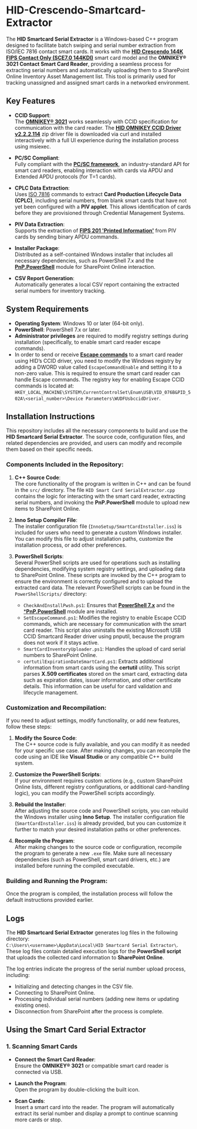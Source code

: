 # HID-Crescendo-Smartcard-Extractor

The **HID Smartcard Serial Extractor** is a Windows-based C++ program designed to facilitate batch swiping and serial number extraction from ISO/IEC 7816 contact smart cards. It works with the [**HID Crescendo 144K FIPS Contact Only (SCE7.0 144KDI)**](https://www.hidglobal.com/products/crescendo) smart card model and the **OMNIKEY® 3021 Contact Smart Card Reader**, providing a seamless process for extracting serial numbers and automatically uploading them to a SharePoint Online Inventory Asset Management list. This tool is primarily used for tracking unassigned and assigned smart cards in a networked environment.

## Key Features

- **CCID Support**:  
  The [**OMNIKEY® 3021**](https://www.hidglobal.com/products/omnikey-3021) works seamlessly with CCID specification for communication with the card reader. The [**HID OMNIKEY CCID Driver v2.2.2.114**](https://www.hidglobal.com/drivers/32909) zip driver file is downloaded via curl and installed interactively with a full UI experience during the installation process using msiexec.
  
- **PC/SC Compliant**:  
  Fully compliant with the [**PC/SC framework**](https://learn.microsoft.com/en-us/windows/win32/api/winscard/), an industry-standard API for smart card readers, enabling interaction with cards via APDU and Extended APDU protocols (for T=1 cards).

- **CPLC Data Extraction**:  
  Uses [ISO 7816](https://www.iso.org/obp/ui/#iso:std:79893:en) commands to extract **Card Production Lifecycle Data (CPLC)**, including serial numbers, from blank smart cards that have not yet been configured with a **PIV applet**. This allows identification of cards before they are provisioned through Credential Management Systems.

- **PIV Data Extraction**:  
  Supports the extraction of [**FIPS 201 'Printed Information'**](https://csrc.nist.gov/pubs/sp/800/73/pt1/5/final) from PIV cards by sending binary APDU commands.

- **Installer Package**:  
  Distributed as a self-contained Windows installer that includes all necessary dependencies, such as PowerShell 7.x and the [**PnP.PowerShell**](https://pnp.github.io/powershell/) module for SharePoint Online interaction.

- **CSV Report Generation**:  
  Automatically generates a local CSV report containing the extracted serial numbers for inventory tracking.

## System Requirements

- **Operating System**: Windows 10 or later (64-bit only).
- **PowerShell**: PowerShell 7.x or later.
- **Administrator privileges** are required to modify registry settings during installation (specifically, to enable smart card reader escape commands).
- In order to send or receive [**Escape commands**](https://www.hidglobal.com/documents/omnikey-contact-smart-card-readers-software-developer-guide) to a smart card reader using HID’s CCID driver, you need to modify the Windows registry by adding a DWORD value called `EscapeCommandEnable` and setting it to a non-zero value. This is required to ensure the smart card reader can handle Escape commands. The registry key for enabling Escape CCID commands is located at:  
  `HKEY_LOCAL_MACHINE\SYSTEM\CurrentControlSet\Enum\USB\VID_076B&PID_502A\<serial_number>\Device Parameters\WUDFUsbccidDriver`.

## Installation Instructions

This repository includes all the necessary components to build and use the **HID Smartcard Serial Extractor**. The source code, configuration files, and related dependencies are provided, and users can modify and recompile them based on their specific needs.

### Components Included in the Repository:

1. **C++ Source Code**:  
   The core functionality of the program is written in C++ and can be found in the `src/` directory. The file `HID Smart Card SerialExtractor.cpp` contains the logic for interacting with the smart card reader, extracting serial numbers, and invoking the **PnP.PowerShell** module to upload new items to SharePoint Online.

2. **Inno Setup Compiler File**:  
   The installer configuration file (`InnoSetup/SmartCardInstaller.iss`) is included for users who need to generate a custom Windows installer. You can modify this file to adjust installation paths, customize the installation process, or add other preferences.

3. **PowerShell Scripts**:  
   Several PowerShell scripts are used for operations such as installing dependencies, modifying system registry settings, and uploading data to SharePoint Online. These scripts are invoked by the C++ program to ensure the environment is correctly configured and to upload the extracted card data. The relevant PowerShell scripts can be found in the `PowerShellScripts/` directory:
   - `CheckAndInstallPwsh.ps1`: Ensures that [**PowerShell 7.x**](https://github.com/PowerShell/PowerShell/releases) and the [***PnP.PowerShell**](https://pnp.github.io/powershell/) module are installed.
   - `SetEscapeCommand.ps1`: Modifies the registry to enable Escape CCID commands, which are necessary for communication with the smart card reader. This script also uninstalls the existing Microsoft USB CCID Smartcard Reader driver using pnputil, because the program does not work if it stays active.
   - `SmartCardInventoryUploader.ps1`: Handles the upload of card serial numbers to SharePoint Online.
   - `certutilExpirationDateSmartCard.ps1`: Extracts additional information from smart cards using the **certutil** utility. This script parses **X.509 certificates** stored on the smart card, extracting data such as expiration dates, issuer information, and other certificate details. This information can be useful for card validation and lifecycle management.

### Customization and Recompilation:

If you need to adjust settings, modify functionality, or add new features, follow these steps:

1. **Modify the Source Code**:  
   The C++ source code is fully available, and you can modify it as needed for your specific use case. After making changes, you can recompile the code using an IDE like **Visual Studio** or any compatible C++ build system.

2. **Customize the PowerShell Scripts**:  
   If your environment requires custom actions (e.g., custom SharePoint Online lists, different registry configurations, or additional card-handling logic), you can modify the PowerShell scripts accordingly.

3. **Rebuild the Installer**:  
   After adjusting the source code and PowerShell scripts, you can rebuild the Windows installer using **Inno Setup**. The installer configuration file (`SmartCardInstaller.iss`) is already provided, but you can customize it further to match your desired installation paths or other preferences.

4. **Recompile the Program**:  
   After making changes to the source code or configuration, recompile the program to generate a new `.exe` file. Make sure all necessary dependencies (such as PowerShell, smart card drivers, etc.) are installed before running the compiled executable.

### Building and Running the Program:

Once the program is compiled, the installation process will follow the default instructions provided earlier.

## Logs

The **HID Smartcard Serial Extractor** generates log files in the following directory:  
`C:\Users\<username>\AppData\Local\HID Smartcard Serial Extractor\`. These log files contain detailed execution logs for the **PowerShell script** that uploads the collected card information to **SharePoint Online**.

The log entries indicate the progress of the serial number upload process, including:
- Initializing and detecting changes in the CSV file.
- Connecting to SharePoint Online.
- Processing individual serial numbers (adding new items or updating existing ones).
- Disconnection from SharePoint after the process is complete.


## Using the Smart Card Serial Extractor

### 1. Scanning Smart Cards

- **Connect the Smart Card Reader**:  
  Ensure the **OMNIKEY® 3021** or compatible smart card reader is connected via USB.

- **Launch the Program**:  
  Open the program by double-clicking the built icon.

- **Scan Cards**:  
  Insert a smart card into the reader. The program will automatically extract its serial number and display a prompt to continue scanning more cards or stop.
